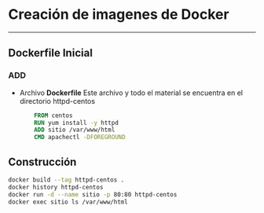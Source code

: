 # Creación de imagenes de Docker
---

## Dockerfile Inicial
### ADD
- Archivo **Dockerfile**
  Este archivo y todo el material se encuentra en el directorio httpd-centos

    ```dockerfile
        FROM centos
        RUN yum install -y httpd
        ADD sitio /var/www/html
        CMD apachectl -DFOREGROUND
    ```
## Construcción

```bash
docker build --tag httpd-centos .
docker history httpd-centos 
docker run -d --name sitio -p 80:80 httpd-centos 
docker exec sitio ls /var/www/html
```